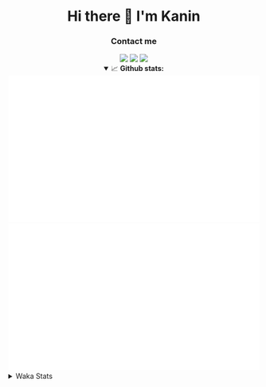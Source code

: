 <div align="center">
 <h1>Hi there 👋 I'm Kanin</h1>
 <h3>Contact me</h3>
 <a href="mailto:im@kanin.dev"><img src="https://img.shields.io/badge/gmail-%23D14836.svg?&style=for-the-badge&logo=gmail&logoColor=white"/></a>
 <a href="https://twitter.com/KaninDev"><img src="https://img.shields.io/badge/twitter-%231DA1F2.svg?&style=for-the-badge&logo=twitter&logoColor=white"/></a>
 <a href="https://www.linkedin.com/in/KaninDev"><img src="https://img.shields.io/badge/linkedin-%230077B5.svg?&style=for-the-badge&logo=linkedin&logoColor=white"/></a>
<details open>
  <summary>📈 <b>Github stats:</b></summary>
  <img src="https://github.com/Kanin/Kanin/blob/master/scripts/GitHubStats/generated/overview.svg"/>
  <img src="https://github.com/Kanin/Kanin/blob/master/scripts/GitHubStats/generated/languages.svg"/>
</details>
</div>

<details>
 <summary>Waka Stats</summary>

<!--START_SECTION:waka-->
![Profile Views](http://img.shields.io/badge/Profile%20Views-23-blue)

![Lines of code](https://img.shields.io/badge/From%20Hello%20World%20I%27ve%20Written-27%20Thousand%20lines%20of%20code-blue)

**🐱 My GitHub Data** 

> 🏆 463 Contributions in the Year 2021
 > 
> 📦 81.3 kB Used in GitHub's Storage 
 > 
> 🚫 Not Opted to Hire
 > 
> 📜 13 Public Repositories 
 > 
> 🔑 9 Private Repositories  
 > 
**I'm an Early 🐤** 

```text
🌞 Morning    100 commits    ████░░░░░░░░░░░░░░░░░░░░░   16.0% 
🌆 Daytime    237 commits    █████████░░░░░░░░░░░░░░░░   37.92% 
🌃 Evening    146 commits    █████░░░░░░░░░░░░░░░░░░░░   23.36% 
🌙 Night      142 commits    █████░░░░░░░░░░░░░░░░░░░░   22.72%

```
📅 **I'm Most Productive on Monday** 

```text
Monday       120 commits    ████░░░░░░░░░░░░░░░░░░░░░   19.2% 
Tuesday      104 commits    ████░░░░░░░░░░░░░░░░░░░░░   16.64% 
Wednesday    101 commits    ████░░░░░░░░░░░░░░░░░░░░░   16.16% 
Thursday     70 commits     ██░░░░░░░░░░░░░░░░░░░░░░░   11.2% 
Friday       72 commits     ███░░░░░░░░░░░░░░░░░░░░░░   11.52% 
Saturday     55 commits     ██░░░░░░░░░░░░░░░░░░░░░░░   8.8% 
Sunday       103 commits    ████░░░░░░░░░░░░░░░░░░░░░   16.48%

```


📊 **This Week I Spent My Time On** 

```text
⌚︎ Time Zone: America/New_York

💬 Programming Languages: 
Python                   5 hrs 23 mins       ████████████████████░░░░░   80.59% 
virtualenv               1 hr 7 mins         ████░░░░░░░░░░░░░░░░░░░░░   16.91% 
Text                     10 mins             ░░░░░░░░░░░░░░░░░░░░░░░░░   2.5%

🔥 Editors: 
PyCharm                  6 hrs 41 mins       █████████████████████████   100.0%

🐱‍💻 Projects: 
TomsBotPyCord            6 hrs 36 mins       ████████████████████████░   98.77% 
py-cord                  2 mins              ░░░░░░░░░░░░░░░░░░░░░░░░░   0.57% 
Unknown Project          1 min               ░░░░░░░░░░░░░░░░░░░░░░░░░   0.44% 
TomsBot                  0 secs              ░░░░░░░░░░░░░░░░░░░░░░░░░   0.22%

💻 Operating System: 
Linux                    6 hrs 41 mins       █████████████████████████   100.0%

```

**I Mostly Code in Python** 

```text
Python                   23 repos            ███████████████████░░░░░░   76.67% 
JavaScript               3 repos             ██░░░░░░░░░░░░░░░░░░░░░░░   10.0% 
Java                     2 repos             █░░░░░░░░░░░░░░░░░░░░░░░░   6.67% 
Kotlin                   1 repo              ░░░░░░░░░░░░░░░░░░░░░░░░░   3.33% 
HTML                     1 repo              ░░░░░░░░░░░░░░░░░░░░░░░░░   3.33%

```


**Timeline**

![Chart not found](https://raw.githubusercontent.com/Kanin/Kanin/master/charts/bar_graph.png) 


 Last Updated on 08/12/2021
<!--END_SECTION:waka-->
</details>
